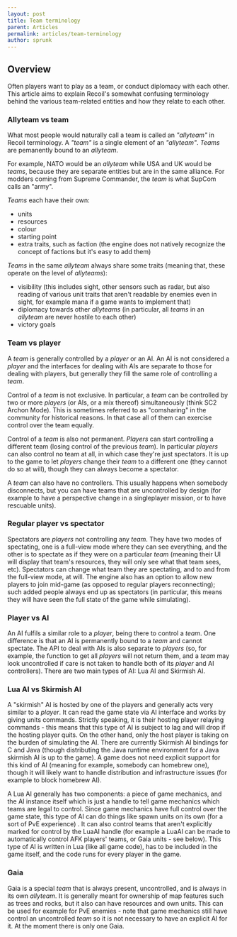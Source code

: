 ```yaml
---
layout: post
title: Team terminology
parent: Articles
permalink: articles/team-terminology
author: sprunk
---
```


## Overview

Often players want to play as a team, or conduct diplomacy with each other.
This article aims to explain Recoil's somewhat confusing terminology behind the various team-related entities and how they relate to each other.

### Allyteam vs team

What most people would naturally call a team is called an *"allyteam"* in Recoil terminology.
A *"team"* is a single element of an *"allyteam"*. *Teams* are pemanently bound to an *allyteam*.

For example, NATO would be an *allyteam* while USA and UK would be *teams*, because they are separate entities but are in the same alliance.
For modders coming from Supreme Commander, the *team* is what SupCom calls an "army".

*Teams* each have their own:
 * units
 * resources
 * colour
 * starting point
 * extra traits, such as faction (the engine does not natively recognize the concept of factions but it's easy to add them)

*Teams* in the same *allyteam* always share some traits (meaning that, these operate on the level of *allyteams*):
 * visibility (this includes sight, other sensors such as radar, but also reading of various unit traits that aren't readable by enemies even in sight, for example mana if a game wants to implement that)
 * diplomacy towards other *allyteams* (in particular, all *teams* in an *allyteam* are never hostile to each other)
 * victory goals

### Team vs player

A *team* is generally controlled by a *player* or an AI.
An AI is not considered a *player* and the interfaces for dealing with AIs are separate to those for dealing with players,
but generally they fill the same role of controlling a *team*.

Control of a *team* is not exclusive.
In particular, a *team* can be controlled by two or more *players* (or AIs, or a mix thereof) simultaneously (think SC2 Archon Mode).
This is sometimes referred to as "comsharing" in the community for historical reasons.
In that case all of them can exercise control over the team equally.

Control of a *team* is also not permanent.
*Players* can start controlling a different team (losing control of the previous *team*).
In particular *players* can also control no team at all, in which case they're just spectators.
It is up to the game to let *players* change their *team* to a different one (they cannot do so at will), though they can always become a spectator.

A *team* can also have no controllers.
This usually happens when somebody disconnects, but you can have teams that are uncontrolled by design (for example to have a perspective change in a singleplayer mission, or to have rescuable units).

### Regular player vs spectator

Spectators are *players* not controlling any *team*.
They have two modes of spectating, one is a full-view mode where they can see everything, and the other is to spectate as if they were on a particular *team* (meaning their UI will display that team's resources, they will only see what that team sees, etc).
Spectators can change what team they are spectating, and to and from the full-view mode, at will.
The engine also has an option to allow new players to join mid-game (as opposed to regular players reconnecting); such added people always end up as spectators (in particular, this means they will have seen the full state of the game while simulating).

### Player vs AI

An AI fulfils a similar role to a *player*, being there to control a *team*.
One difference is that an AI is permanently bound to a *team* and cannot spectate.
The API to deal with AIs is also separate to *players* (so, for example, the function to get all *players* will not return them, and a *team* may look uncontrolled if care is not taken to handle both of its *player* and AI controllers). 
There are two main types of AI: Lua AI and Skirmish AI.

### Lua AI vs Skirmish AI

A "skirmish" AI is hosted by one of the players and generally acts very similar to a *player*.
It can read the game state via AI interface and works by giving units commands.
Strictly speaking, it is their hosting player relaying commands - this means that this type of AI is subject to lag and will drop if the hosting player quits.
On the other hand, only the host player is taking on the burden of simulating the AI.
There are currently Skirmish AI bindings for C and Java (though distributing the Java runtime environment for a Java skirmish AI is up to the game).
A game does not need explicit support for this kind of AI (meaning for example, somebody can homebrew one), though it will likely want to handle distribution and infrastructure issues (for example to block homebrew AI).

A Lua AI generally has two components: a piece of game mechanics, and the AI instance itself which is just a handle to tell game mechanics which teams are legal to control. 
Since game mechanics have full control over the game state, this type of AI can do things like spawn units on its own (for a sort of PvE experience) .
It can also control teams that aren't explicitly marked for control by the LuaAI handle (for example a LuaAI can be made to automatically control AFK players' teams, or Gaia units - see below).
This type of AI is written in Lua (like all game code), has to be included in the game itself, and the code runs for every player in the game.

### Gaia

Gaia is a special *team* that is always present, uncontrolled, and is always in its own *allyteam*.
It is generally meant for ownership of map features such as trees and rocks, but it also can have resources and own units.
This can be used for example for PvE enemies - note that game mechanics still have control an uncontrolled *team* so it is not necessary to have an explicit AI for it.
At the moment there is only one Gaia.
